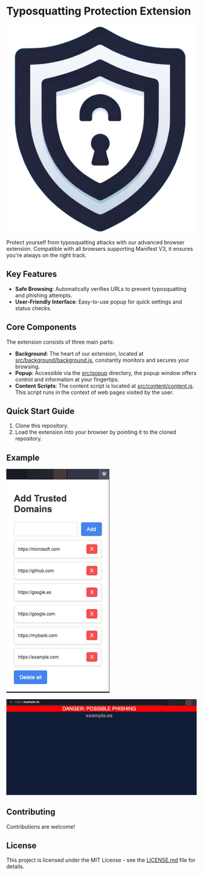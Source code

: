 # Typosquatting Protection Extension

![Logo](static/logo.png)

Protect yourself from typosquatting attacks with our advanced browser extension. Compatible with all browsers supporting Manifest V3, it ensures you're always on the right track.

## Key Features

- **Safe Browsing**: Automatically verifies URLs to prevent typosquatting and phishing attempts.
- **User-Friendly Interface**: Easy-to-use popup for quick settings and status checks.


## Core Components

The extension consists of three main parts:

- **Background**: The heart of our extension, located at [src/background/background.js](src/background/background.js), constantly monitors and secures your browsing.
- **Popup**: Accessible via the [src/popup](src/popup) directory, the popup window offers control and information at your fingertips.
- **Content Scripts**: The content script is located at [src/content/content.js](src/content/content.js). This script runs in the context of web pages visited by the user.

## Quick Start Guide

1. Clone this repository.
2. Load the extension into your browser by pointing it to the cloned repository.

## Example

![Board](static/board.png)

![Example](static/example.png)

## Contributing

Contributions are welcome! 

## License

This project is licensed under the MIT License - see the [LICENSE.md](LICENSE.md) file for details.